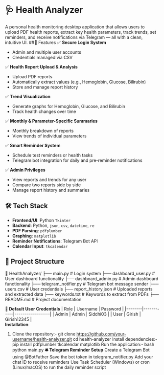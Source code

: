 # 🩺 Health Analyzer
A personal health monitoring desktop application that allows users to upload PDF health reports, extract key health parameters, track trends, set reminders, and receive notifications via Telegram — all with a clean, intuitive UI.
##🌟 Features
✅ **Secure Login System**  
- Admin and multiple user accounts  
- Credentials managed via CSV

✅ **Health Report Upload & Analysis**  
- Upload PDF reports  
- Automatically extract values (e.g., Hemoglobin, Glucose, Bilirubin)  
- Store and manage report history

✅ **Trend Visualization**  
- Generate graphs for Hemoglobin, Glucose, and Bilirubin  
- Track health changes over time

✅ **Monthly & Parameter-Specific Summaries**  
- Monthly breakdown of reports  
- View trends of individual parameters

✅ **Smart Reminder System**  
- Schedule test reminders or health tasks  
- Telegram bot integration for daily and pre-reminder notifications

✅ **Admin Privileges**  
- View reports and trends for any user  
- Compare two reports side by side  
- Manage report history and summaries

## 🛠️ Tech Stack
- **Frontend/UI**: Python `Tkinter`
- **Backend**: Python, `json`, `csv`, `datetime`, `re`
- **PDF Parsing**: `pdfplumber`
- **Graphing**: `matplotlib`
- **Reminder Notifications**: Telegram Bot API
- **Calendar Input**: `tkcalendar`

## 📂 Project Structure

📁 HealthAnalyzer/
├── main.py # Login system
├── dashboard_user.py # User dashboard functionality
├── dashboard_admin.py # Admin dashboard functionality
├── telegram_notifier.py # Telegram bot message sender
├── users.csv # User credentials
├── report_history.json # Uploaded reports and extracted data
├── keywords.txt # Keywords to extract from PDFs
├── README.md # Project documentation

**🔐 Default User Credentials**
| Role   | Username   | Password         |
|--------|------------|------------------|
| Admin  | Admin      | Siddhi03         |
| User   | Girish     | Girish12345      |  
**Installation**
1. Clone the repository:-
   git clone https://github.com/your-username/health-analyzer.git
   cd health-analyzer
Install dependencies:-
pip install pdfplumber tkcalendar matplotlib
Run the application:-
bash
python main.py
**🛎️ Telegram Reminder Setup**
Create a Telegram Bot using @BotFather
Save the bot token in telegram_notifier.py
Add your chat ID to receive reminders
Use Task Scheduler (Windows) or cron (Linux/macOS) to run the daily reminder script


